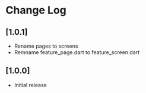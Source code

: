 # Change Log

## [1.0.1]

- Rename pages to screens
- Remname feature_page.dart to feature_screen.dart

## [1.0.0]

- Initial release
